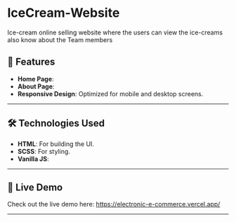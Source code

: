 # IceCream-Website
Ice-cream online selling website where the users can view the ice-creams also know about the Team members


## 🌟 Features

- **Home Page**:
- **About Page**:
- **Responsive Design**: Optimized for mobile and desktop screens.

---

## 🛠️ Technologies Used

- **HTML**: For building the UI.
- **SCSS**: For styling.
- **Vanilla JS**:

---

## 🚀 Live Demo

Check out the live demo here: https://electronic-e-commerce.vercel.app/

---
